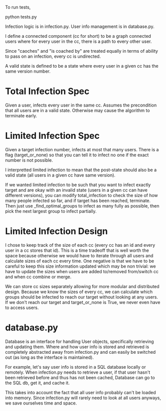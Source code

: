 To run tests,

   python tests.py

Infection logic is in infection.py.
User info management is in database.py.


I define a connected component (cc for short) to be a graph connected users where for every user in the cc, there is a path to every other user.

Since "caoches" and "is coached by" are treated equally in terms of ability to pass on an infection, every cc is undirected. 

A valid state is defined to be a state where every user in a given cc has the same version number.


Total Infection Spec
===
Given a user, infects every user in the same cc.
Assumes the precondition that all users are in a valid state. Otherwise may cause the algorithm to terminate early.


Limited Infection Spec
===
Given a target infection number, infects at most that many users. There is a flag (target_or_none) so that you can tell it to infect no one if the exact number is not possible. 

I interpretted limited infection to mean that the post-state should also be a valid state (all users in a given cc have same version). 

If we wanted limited infection to be such that you want to infect exactly target and are okay with an invalid state (users in a given cc can have different versions), you can modify total_infection to check the size of how many people infected so far, and if target has been reached, terminate. Then just use _find_optimal_groups to infect as many fully as possible, then pick the next largest group to infect partially.


Limited Infection Design
===
I chose to keep track of the size of each cc (every cc has an id and every user in a cc stores that id). This is a time tradeoff that is well worth the space because otherwise we would have to iterate through all users and calculate sizes of each cc every time. One negative is that we have to be careful to keep this size information updated which may be non trivial: we have to update the sizes when users are added to/removed from/switch cc and when cc combine or merge. 
  
We can store cc sizes separately allowing for more modular and distributed design. Because we know the sizes of every cc, we can calculate which groups should be infected to reach our target without looking at any users. If we don't reach our target and target_or_none is True, we never even have to access users. 


database.py
===
Database is an interface for handling User objects, specifically retrieving and updating them. Where and how user info is stored and retrieved is completely abstracted away from infection.py and can easily be switched out (as long as the interface is maintained). 

For example, let's say user info is stored in a SQL database locally or remotely. When infection.py needs to retrieve a user, if that user hasn't been retrieved before and thus has not been cached, Database can go to the SQL db, get it, and cache it. 

This takes into account the fact that all user info probably can't be loaded into memory. Since infection.py will rarely need to look at all users anyways, we save ourselves time and space. 

